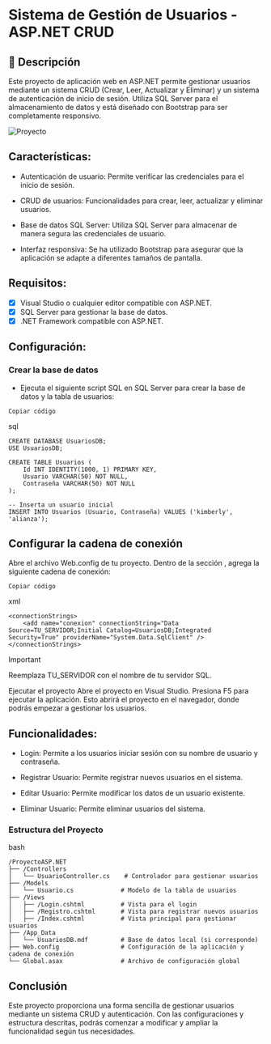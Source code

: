 # Sistema de Gestión de Usuarios - ASP.NET CRUD

## 📝 Descripción

Este proyecto de aplicación web en ASP.NET permite gestionar usuarios mediante un sistema CRUD (Crear, Leer, Actualizar y Eliminar) y un sistema de autenticación de inicio de sesión. Utiliza SQL Server para el almacenamiento de datos y está diseñado con Bootstrap para ser completamente responsivo.

![Proyecto](https://github.com/KimberlyA28/ProyectoASP_CRUD/img/proyecto.jpg)

## Características:

- Autenticación de usuario: Permite verificar las credenciales para el inicio de sesión.

- CRUD de usuarios: Funcionalidades para crear, leer, actualizar y eliminar usuarios.

- Base de datos SQL Server: Utiliza SQL Server para almacenar de manera segura las credenciales de usuario.

- Interfaz responsiva: Se ha utilizado Bootstrap para asegurar que la aplicación se adapte a diferentes tamaños de pantalla.

## Requisitos:

- [x] Visual Studio o cualquier editor compatible con ASP.NET.
- [x] SQL Server para gestionar la base de datos.
- [x] .NET Framework compatible con ASP.NET.

## Configuración:

### Crear la base de datos

- Ejecuta el siguiente script SQL en SQL Server para crear la base de datos y la tabla de usuarios:

`Copiar código`

sql
```
CREATE DATABASE UsuariosDB;
USE UsuariosDB;

CREATE TABLE Usuarios (
    Id INT IDENTITY(1000, 1) PRIMARY KEY,  
    Usuario VARCHAR(50) NOT NULL,          
    Contraseña VARCHAR(50) NOT NULL        
);

-- Inserta un usuario inicial
INSERT INTO Usuarios (Usuario, Contraseña) VALUES ('kimberly', 'alianza');
```

## Configurar la cadena de conexión

Abre el archivo Web.config de tu proyecto.
Dentro de la sección <connectionStrings>, agrega la siguiente cadena de conexión:

`Copiar código`

xml
```
<connectionStrings>
    <add name="conexion" connectionString="Data Source=TU_SERVIDOR;Initial Catalog=UsuariosDB;Integrated Security=True" providerName="System.Data.SqlClient" />
</connectionStrings>
```

> [!IMPORTANT]
> Reemplaza TU_SERVIDOR con el nombre de tu servidor SQL.

Ejecutar el proyecto
Abre el proyecto en Visual Studio.
Presiona F5 para ejecutar la aplicación. Esto abrirá el proyecto en el navegador, donde podrás empezar a gestionar los usuarios.

## Funcionalidades:

* Login: Permite a los usuarios iniciar sesión con su nombre de usuario y contraseña.

* Registrar Usuario: Permite registrar nuevos usuarios en el sistema.

* Editar Usuario: Permite modificar los datos de un usuario existente.

* Eliminar Usuario: Permite eliminar usuarios del sistema.

### Estructura del Proyecto

bash
```
/ProyectoASP.NET
├── /Controllers
│   └── UsuarioController.cs    # Controlador para gestionar usuarios
├── /Models
│   └── Usuario.cs             # Modelo de la tabla de usuarios
├── /Views
│   ├── /Login.cshtml          # Vista para el login
│   ├── /Registro.cshtml       # Vista para registrar nuevos usuarios
│   ├── /Index.cshtml          # Vista principal para gestionar usuarios
├── /App_Data
│   └── UsuariosDB.mdf         # Base de datos local (si corresponde)
├── Web.config                 # Configuración de la aplicación y cadena de conexión
└── Global.asax                # Archivo de configuración global
```

## Conclusión

Este proyecto proporciona una forma sencilla de gestionar usuarios mediante un sistema CRUD y autenticación. Con las configuraciones y estructura descritas, podrás comenzar a modificar y ampliar la funcionalidad según tus necesidades.